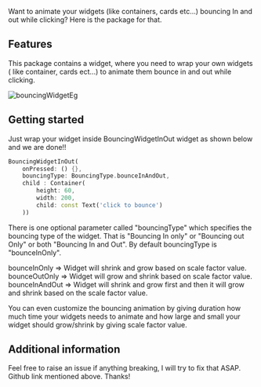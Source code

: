 
<!-- 
This README describes the package. If you publish this package to pub.dev,
this README's contents appear on the landing page for your package.

For information about how to write a good package README, see the guide for
[writing package pages](https://dart.dev/guides/libraries/writing-package-pages). 

For general information about developing packages, see the Dart guide for
[creating packages](https://dart.dev/guides/libraries/create-library-packages)
and the Flutter guide for
[developing packages and plugins](https://flutter.dev/developing-packages). 
-->

Want to animate your widgets (like containers, cards etc...) bouncing In and out while clicking? Here is the package for that.

## Features

This package contains a widget, where you need to wrap your own widgets ( like container, cards ect...) to animate them
bounce in and out while clicking.

![bouncingWidgetEg](https://user-images.githubusercontent.com/97810531/193475474-14b600b2-9180-42e2-9bfe-d11027df6113.png)

## Getting started
Just wrap your widget inside BouncingWidgetInOut widget as shown below and we are done!!

```dart
BouncingWidgetInOut(
    onPressed: () {},
    bouncingType: BouncingType.bounceInAndOut,
    child : Container(
        height: 60,
        width: 200,
        child: const Text('click to bounce')
    ))
```
There is one optional parameter called "bouncingType" which specifies the bouncing type of the widget. That is "Bouncing In only" or "Bouncing out Only" or both "Bouncing In and Out". By default bouncingType is "bounceInOnly".

bounceInOnly => Widget will shrink and grow based on scale factor value.
bounceOutOnly => Widget will grow and shrink based on scale factor value.
bounceInAndOut => Widget will shrink and grow first and then it will grow and shrink based on the scale factor value.

You can even customize the bouncing animation by giving duration how much time your widgets needs to animate and
how large and small your widget should grow/shrink by giving scale factor value.

## Additional information

Feel free to raise an issue if anything breaking, I will try to fix that ASAP. Github link mentioned above. Thanks!
